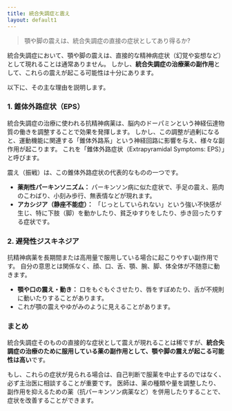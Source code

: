 ```yaml
---
title: 統合失調症と震え
layout: default1
---
```

> 顎や脚の震えは、統合失調症の直接の症状としてあり得るか?

統合失調症において、顎や脚の震えは、直接的な精神病症状（幻覚や妄想など）として現れることは通常ありません。
しかし、**統合失調症の治療薬の副作用**として、これらの震えが起こる可能性は十分にあります。

以下に、その主な理由を説明します。

### 1. 錐体外路症状（EPS）

統合失調症の治療に使われる抗精神病薬は、脳内のドーパミンという神経伝達物質の働きを調整することで効果を発揮します。
しかし、この調整が過剰になると、運動機能に関連する「錐体外路系」という神経回路に影響を与え、様々な副作用が起こります。
これを「錐体外路症状（Extrapyramidal Symptoms: EPS）」と呼びます。

震え（振戦）は、この錐体外路症状の代表的なものの一つです。

* **薬剤性パーキンソニズム：** パーキンソン病に似た症状で、手足の震え、筋肉のこわばり、小刻み歩行、無表情などが現れます。
* **アカシジア（静座不能症）：** 「じっとしていられない」という強い不快感が生じ、特に下肢（脚）を動かしたり、貧乏ゆすりをしたり、歩き回ったりする症状です。

### 2. 遅発性ジスキネジア

抗精神病薬を長期間または高用量で服用している場合に起こりやすい副作用です。
自分の意思とは関係なく、顔、口、舌、顎、腕、脚、体全体が不随意に動きます。

* **顎や口の震え・動き：** 口をもぐもぐさせたり、唇をすぼめたり、舌が不規則に動いたりすることがあります。
* これが顎の震えやゆがみのように見えることがあります。

### まとめ

統合失調症そのものの直接的な症状として震えが現れることは稀ですが、**統合失調症の治療のために服用している薬の副作用として、顎や脚の震えが起こる可能性は高い**です。

もし、これらの症状が見られる場合は、自己判断で服薬を中止するのではなく、必ず主治医に相談することが重要です。
医師は、薬の種類や量を調整したり、副作用を抑えるための薬（抗パーキンソン病薬など）を併用したりすることで、症状を改善することができます。
